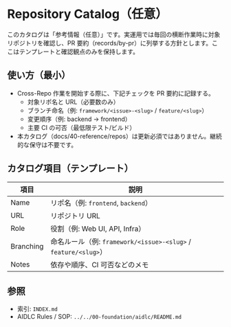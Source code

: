 # Repository Catalog（任意）

このカタログは「参考情報（任意）」です。実運用では毎回の横断作業時に対象リポジトリを確認し、PR 要約（records/by-pr）に列挙する方針とします。ここはテンプレートと確認観点のみを保持します。

## 使い方（最小）
- Cross-Repo 作業を開始する際に、下記チェックを PR 要約に記録する。
  - 対象リポ名と URL（必要数のみ）
  - ブランチ命名（例: `framework/<issue>-<slug>` / `feature/<slug>`）
  - 変更順序（例: backend → frontend）
  - 主要 CI の可否（最低限テスト/ビルド）
- 本カタログ（docs/40-reference/repos）は更新必須ではありません。継続的な保守は不要です。

## カタログ項目（テンプレート）
| 項目 | 説明 |
|------|------|
| Name | リポ名（例: `frontend`, `backend`） |
| URL | リポジトリ URL |
| Role | 役割（例: Web UI, API, Infra） |
| Branching | 命名ルール（例: `framework/<issue>-<slug>` / `feature/<slug>`） |
| Notes | 依存や順序、CI 可否などのメモ |

## 参照
- 索引: `INDEX.md`
- AIDLC Rules / SOP: `../../00-foundation/aidlc/README.md`
